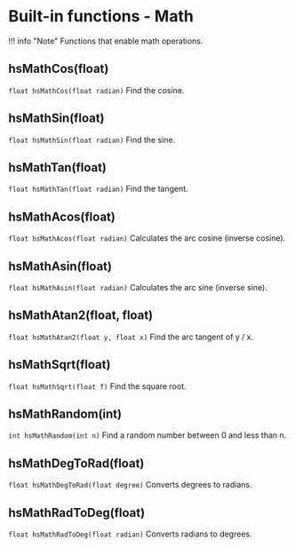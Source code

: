 
# Built-in functions - Math

!!! info "Note"
    Functions that enable math operations.

## hsMathCos(float)

`float hsMathCos(float radian)`
Find the cosine.

## hsMathSin(float)

`float hsMathSin(float radian)`
Find the sine.

## hsMathTan(float)

`float hsMathTan(float radian)`
Find the tangent.

## hsMathAcos(float)

`float hsMathAcos(float radian)`
Calculates the arc cosine (inverse cosine).

## hsMathAsin(float)

`float hsMathAsin(float radian)`
Calculates the arc sine (inverse sine).

## hsMathAtan2(float, float)

`float hsMathAtan2(float y, float x)`
Find the arc tangent of y / x.

## hsMathSqrt(float)

`float hsMathSqrt(float f)`
Find the square root.

## hsMathRandom(int)

`int hsMathRandom(int n)`
Find a random number between 0 and less than n.

## hsMathDegToRad(float)

`float hsMathDegToRad(float degree)`
Converts degrees to radians.

## hsMathRadToDeg(float)

`float hsMathRadToDeg(float radian)`
Converts radians to degrees.
